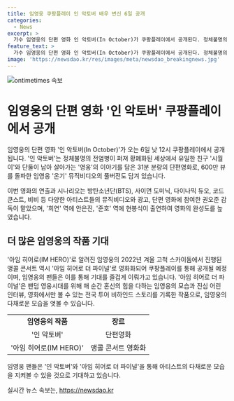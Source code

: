 ```yaml
---
title: 임영웅 쿠팡플레이 인 악토버 배우 변신 6일 공개
categories:
  - News
excerpt: >
  가수 임영웅의 단편 영화 인 악토버(In October)가 쿠팡플레이에서 공개된다. 정체불명의 전염병으로 황폐화된 세상에서 유일한 친구와 함께 살아가는 영웅의 이야기를 담았으며, 방탄소년단 등의 아티스트들이 참여한 작품이다. 또한 임영웅의 앵콜 콘서트를 영화화한 아임 히어로 더 파이널도 함께 제공되어 팬들의 기대를 높이고 있다. 아임 히어로 더 파이널은 팬덤 영웅시대를 담은 작품으로, 임영웅의 혼신의 노력과 진심 어린 인터뷰, 전국 투어 비하인드 스토리를 담고 있다.
feature_text: >
  가수 임영웅의 단편 영화 인 악토버(In October)가 쿠팡플레이에서 공개된다. 정체불명의 전염병으로 황폐화된 세상에서 유일한 친구와 함께 살아가는 영웅의 이야기를 담았으며, 방탄소년단 등의 아티스트들이 참여한 작품이다. 또한 임영웅의 앵콜 콘서트를 영화화한 아임 히어로 더 파이널도 함께 제공되어 팬들의 기대를 높이고 있다. 아임 히어로 더 파이널은 팬덤 영웅시대를 담은 작품으로, 임영웅의 혼신의 노력과 진심 어린 인터뷰, 전국 투어 비하인드 스토리를 담고 있다.
image: 'https://newsdao.kr/res/images/meta/newsdao_breakingnews.jpg'
---
```


<p><img src="https://newsdao.kr/res/images/meta/newsdao_breakingnews.jpg" alt="ontimetimes 속보" /></p>

<h1>임영웅의 단편 영화 '인 악토버' 쿠팡플레이에서 공개</h1>

<p>임영웅의 단편 영화 '인 악토버(In October)'가 오는 6일 낮 12시 쿠팡플레이에서 공개됩니다. '인 악토버'는 정체불명의 전염병이 퍼져 황폐화된 세상에서 유일한 친구 '시월이'와 단둘이 남아 살아가는 '영웅'의 이야기를 담은 31분 분량의 단편영화로, 600만 뷰를 돌파한 임영웅 '온기' 뮤직비디오의 풀버전도 담겨 있습니다.</p>

<p data-ke-size="size16">이번 영화의 연출과 시나리오는 방탄소년단(BTS), 사이먼 도미닉, 다이나믹 듀오, 코드 쿤스트, 비비 등 다양한 아티스트들의 뮤직비디오와 광고, 단편 영화에 참여한 권오준 감독이 맡았으며, '희연' 역에 안은진, '준호' 역에 현봉식이 출연하여 영화의 완성도를 높였습니다.</p>

<h2 data-ke-size="size26">더 많은 임영웅의 작품 기대</h2>

<p>'아임 히어로(IM HERO)'로 알려진 임영웅의 2022년 겨울 고척 스카이돔에서 진행된 앵콜 콘서트 역시 '아임 히어로 더 파이널'로 영화화되어 쿠팡플레이를 통해 공개될 예정이며, 임영웅의 팬들은 이를 통해 기대를 즐겁게 이뤄가고 있습니다. '아임 히어로 더 파이널'은 팬덤 영웅시대를 위해 매 순간 혼신의 힘을 다하는 임영웅의 모습과 진심 어린 인터뷰, 영화에서만 볼 수 있는 전국 투어 비하인드 스토리를 기록한 작품으로, 임영웅의 다채로운 모습을 엿볼 수 있습니다.</p>

<table>
    <tr>
        <td style="text-align: center; height: 17px;"><b>임영웅의 작품</b></td>
        <td style="text-align: center; height: 17px;"><b>장르</b></td>
    </tr>
    <tr>
        <td style="text-align: center; height: 17px;">'인 악토버'</td>
        <td style="text-align: center; height: 17px;">단편영화</td>
    </tr>
    <tr>
        <td style="text-align: center; height: 17px;">'아임 히어로(IM HERO)'</td>
        <td style="text-align: center; height: 17px;">앵콜 콘서트 영화화</td>
    </tr>
</table>

<p>임영웅 팬들은 '인 악토버'와 '아임 히어로 더 파이널'을 통해 아티스트의 다채로운 모습을 지켜볼 수 있을 것으로 기대하고 있습니다.</p>
실시간 뉴스 속보는, <a href="https://newsdao.kr" rel="dofollow">https://newsdao.kr</a>


